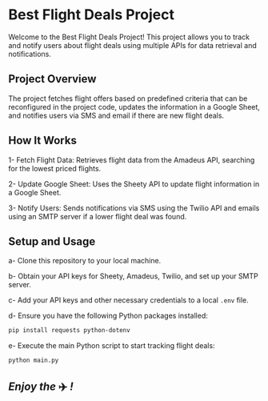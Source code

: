 # Best Flight Deals Project

Welcome to the Best Flight Deals Project! This project allows you to track and notify users about flight deals using multiple APIs for data retrieval and notifications.

## Project Overview

The project fetches flight offers based on predefined criteria that can be reconfigured in the project code, updates the information in a Google Sheet, and notifies users via SMS and email if there are new flight deals.
## How It Works

1- Fetch Flight Data:
Retrieves flight data from the Amadeus API, searching for the lowest priced flights.

2- Update Google Sheet:
Uses the Sheety API to update flight information in a Google Sheet.

3- Notify Users:
Sends notifications via SMS using the Twilio API and emails using an SMTP server if a lower flight deal was found.

## Setup and Usage

a- Clone this repository to your local machine.

b- Obtain your API keys for Sheety, Amadeus, Twilio, and set up your SMTP server.

c- Add your API keys and other necessary credentials to a local `.env` file.

d- Ensure you have the following Python packages installed:
```bash
pip install requests python-dotenv
```

e- Execute the main Python script to start tracking flight deals:
```bash
python main.py
```

## *Enjoy the* ✈️ *!*
